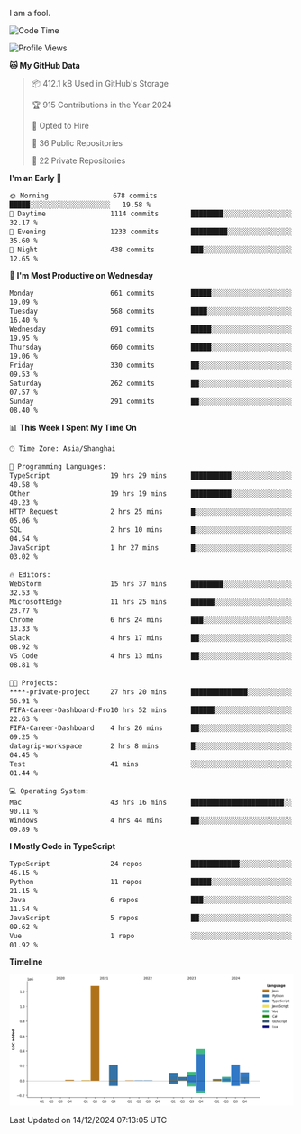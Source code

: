 I am a fool.

<!--START_SECTION:waka-->
![Code Time](http://img.shields.io/badge/Code%20Time-2%2C264%20hrs%206%20mins-blue)

![Profile Views](http://img.shields.io/badge/Profile%20Views-4-blue)

**🐱 My GitHub Data** 

> 📦 412.1 kB Used in GitHub's Storage 
 > 
> 🏆 915 Contributions in the Year 2024
 > 
> 💼 Opted to Hire
 > 
> 📜 36 Public Repositories 
 > 
> 🔑 22 Private Repositories 
 > 
**I'm an Early 🐤** 

```text
🌞 Morning                678 commits         █████░░░░░░░░░░░░░░░░░░░░   19.58 % 
🌆 Daytime                1114 commits        ████████░░░░░░░░░░░░░░░░░   32.17 % 
🌃 Evening                1233 commits        █████████░░░░░░░░░░░░░░░░   35.60 % 
🌙 Night                  438 commits         ███░░░░░░░░░░░░░░░░░░░░░░   12.65 % 
```
📅 **I'm Most Productive on Wednesday** 

```text
Monday                   661 commits         █████░░░░░░░░░░░░░░░░░░░░   19.09 % 
Tuesday                  568 commits         ████░░░░░░░░░░░░░░░░░░░░░   16.40 % 
Wednesday                691 commits         █████░░░░░░░░░░░░░░░░░░░░   19.95 % 
Thursday                 660 commits         █████░░░░░░░░░░░░░░░░░░░░   19.06 % 
Friday                   330 commits         ██░░░░░░░░░░░░░░░░░░░░░░░   09.53 % 
Saturday                 262 commits         ██░░░░░░░░░░░░░░░░░░░░░░░   07.57 % 
Sunday                   291 commits         ██░░░░░░░░░░░░░░░░░░░░░░░   08.40 % 
```


📊 **This Week I Spent My Time On** 

```text
🕑︎ Time Zone: Asia/Shanghai

💬 Programming Languages: 
TypeScript               19 hrs 29 mins      ██████████░░░░░░░░░░░░░░░   40.58 % 
Other                    19 hrs 19 mins      ██████████░░░░░░░░░░░░░░░   40.23 % 
HTTP Request             2 hrs 25 mins       █░░░░░░░░░░░░░░░░░░░░░░░░   05.06 % 
SQL                      2 hrs 10 mins       █░░░░░░░░░░░░░░░░░░░░░░░░   04.54 % 
JavaScript               1 hr 27 mins        █░░░░░░░░░░░░░░░░░░░░░░░░   03.02 % 

🔥 Editors: 
WebStorm                 15 hrs 37 mins      ████████░░░░░░░░░░░░░░░░░   32.53 % 
MicrosoftEdge            11 hrs 25 mins      ██████░░░░░░░░░░░░░░░░░░░   23.77 % 
Chrome                   6 hrs 24 mins       ███░░░░░░░░░░░░░░░░░░░░░░   13.33 % 
Slack                    4 hrs 17 mins       ██░░░░░░░░░░░░░░░░░░░░░░░   08.92 % 
VS Code                  4 hrs 13 mins       ██░░░░░░░░░░░░░░░░░░░░░░░   08.81 % 

🐱‍💻 Projects: 
****-private-project     27 hrs 20 mins      ██████████████░░░░░░░░░░░   56.91 % 
FIFA-Career-Dashboard-Fro10 hrs 52 mins      ██████░░░░░░░░░░░░░░░░░░░   22.63 % 
FIFA-Career-Dashboard    4 hrs 26 mins       ██░░░░░░░░░░░░░░░░░░░░░░░   09.25 % 
datagrip-workspace       2 hrs 8 mins        █░░░░░░░░░░░░░░░░░░░░░░░░   04.45 % 
Test                     41 mins             ░░░░░░░░░░░░░░░░░░░░░░░░░   01.44 % 

💻 Operating System: 
Mac                      43 hrs 16 mins      ███████████████████████░░   90.11 % 
Windows                  4 hrs 44 mins       ██░░░░░░░░░░░░░░░░░░░░░░░   09.89 % 
```

**I Mostly Code in TypeScript** 

```text
TypeScript               24 repos            ████████████░░░░░░░░░░░░░   46.15 % 
Python                   11 repos            █████░░░░░░░░░░░░░░░░░░░░   21.15 % 
Java                     6 repos             ███░░░░░░░░░░░░░░░░░░░░░░   11.54 % 
JavaScript               5 repos             ██░░░░░░░░░░░░░░░░░░░░░░░   09.62 % 
Vue                      1 repo              ░░░░░░░░░░░░░░░░░░░░░░░░░   01.92 % 
```



**Timeline**

![Lines of Code chart](https://raw.githubusercontent.com/VeejaLiu/VeejaLiu/master/assets/bar_graph.png)


 Last Updated on 14/12/2024 07:13:05 UTC
<!--END_SECTION:waka-->
